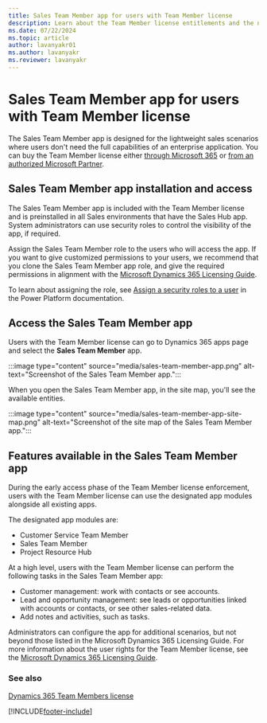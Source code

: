 ```yaml
---
title: Sales Team Member app for users with Team Member license
description: Learn about the Team Member license entitlements and the new Sales Team Member app.
ms.date: 07/22/2024
ms.topic: article
author: lavanyakr01
ms.author: lavanyakr
ms.reviewer: lavanyakr
---
```

# Sales Team Member app for users with Team Member license

The Sales Team Member app is designed for the lightweight sales scenarios where users don't need the full capabilities of an enterprise application. You can buy the Team Member license either [through Microsoft 365](buy-dynamics-365-sales.md#buy-dynamics-365-sales-through-microsoft-365) or [from an authorized Microsoft Partner](buy-dynamics-365-sales.md#buy-dynamics-365-sales-from-an-authorized-microsoft-partner).

## Sales Team Member app installation and access

The Sales Team Member app is included with the Team Member license and is preinstalled in all Sales environments that have the Sales Hub app. System administrators can use security roles to control the visibility of the app, if required.

Assign the Sales Team Member role to the users who will access the app. If you want to give customized permissions to your users, we recommend that you clone the Sales Team Member app role, and give the required permissions in alignment with the [Microsoft Dynamics 365 Licensing Guide](https://go.microsoft.com/fwlink/?LinkId=866544&clcid=0x409).

To learn about assigning the role, see [Assign a security roles to a user](/power-platform/admin/create-users-assign-online-security-roles) in the Power Platform documentation.

## Access the Sales Team Member app

Users with the Team Member license can go to Dynamics 365 apps page and select the **Sales Team Member** app.

:::image type="content" source="media/sales-team-member-app.png" alt-text="Screenshot of the Sales Team Member app.":::

When you open the Sales Team Member app, in the site map, you'll see the available entities.

:::image type="content" source="media/sales-team-member-app-site-map.png" alt-text="Screenshot of the site map of the Sales Team Member app.":::

## Features available in the Sales Team Member app

During the early access phase of the Team Member license enforcement, users with the Team Member license can use the designated app modules alongside all existing apps.

The designated app modules are:

- Customer Service Team Member
- Sales Team Member
- Project Resource Hub

At a high level, users with the Team Member license can perform the following tasks in the Sales Team Member app:

- Customer management: work with contacts or see accounts.
- Lead and opportunity management: see leads or opportunities linked with accounts or contacts, or see other sales-related data.
- Add notes and activities, such as tasks.

Administrators can configure the app for additional scenarios, but not beyond those listed in the Microsoft Dynamics 365 Licensing Guide. For more information about the user rights for the Team Member license, see the [Microsoft Dynamics 365 Licensing Guide](https://go.microsoft.com/fwlink/p/?LinkId=866544).

### See also

[Dynamics 365 Team Members license](/dynamics365/get-started/team-members-license)

[!INCLUDE[footer-include](../includes/footer-banner.md)]